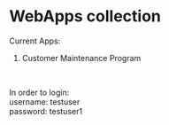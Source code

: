 # WebApps collection
 
Current Apps:
1. Customer Maintenance Program

<br>

In order to login:
<br>
username: testuser
<br>
password: testuser1
